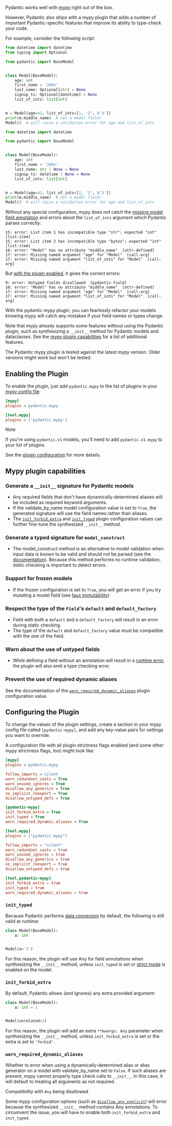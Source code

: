 Pydantic works well with [mypy](http://mypy-lang.org) right out of the box.

However, Pydantic also ships with a mypy plugin that adds a number of important Pydantic-specific features that improve its ability to type-check your code.

For example, consider the following script:

```python
from datetime import datetime
from typing import Optional

from pydantic import BaseModel


class Model(BaseModel):
    age: int
    first_name = 'John'
    last_name: Optional[str] = None
    signup_ts: Optional[datetime] = None
    list_of_ints: list[int]


m = Model(age=42, list_of_ints=[1, '2', b'3'])
print(m.middle_name)  # not a model field!
Model()  # will raise a validation error for age and list_of_ints

```

```python
from datetime import datetime

from pydantic import BaseModel


class Model(BaseModel):
    age: int
    first_name = 'John'
    last_name: str | None = None
    signup_ts: datetime | None = None
    list_of_ints: list[int]


m = Model(age=42, list_of_ints=[1, '2', b'3'])
print(m.middle_name)  # not a model field!
Model()  # will raise a validation error for age and list_of_ints

```

Without any special configuration, mypy does not catch the [missing model field annotation](../../errors/usage_errors/#model-field-missing-annotation) and errors about the `list_of_ints` argument which Pydantic parses correctly:

```output
15: error: List item 1 has incompatible type "str"; expected "int"  [list-item]
15: error: List item 2 has incompatible type "bytes"; expected "int"  [list-item]
16: error: "Model" has no attribute "middle_name"  [attr-defined]
17: error: Missing named argument "age" for "Model"  [call-arg]
17: error: Missing named argument "list_of_ints" for "Model"  [call-arg]

```

But [with the plugin enabled](#enabling-the-plugin), it gives the correct errors:

```output
9: error: Untyped fields disallowed  [pydantic-field]
16: error: "Model" has no attribute "middle_name"  [attr-defined]
17: error: Missing named argument "age" for "Model"  [call-arg]
17: error: Missing named argument "list_of_ints" for "Model"  [call-arg]

```

With the pydantic mypy plugin, you can fearlessly refactor your models knowing mypy will catch any mistakes if your field names or types change.

Note that mypy already supports some features without using the Pydantic plugin, such as synthesizing a `__init__` method for Pydantic models and dataclasses. See the [mypy plugin capabilities](#mypy-plugin-capabilities) for a list of additional features.

The Pydantic mypy plugin is tested against the latest mypy version. Older versions might work but won't be tested.

## Enabling the Plugin

To enable the plugin, just add `pydantic.mypy` to the list of plugins in your [mypy config file](https://mypy.readthedocs.io/en/latest/config_file.html):

```ini
[mypy]
plugins = pydantic.mypy

```

```toml
[tool.mypy]
plugins = ['pydantic.mypy']

```

Note

If you're using `pydantic.v1` models, you'll need to add `pydantic.v1.mypy` to your list of plugins.

See the [plugin configuration](#configuring-the-plugin) for more details.

## Mypy plugin capabilities

### Generate a `__init__` signature for Pydantic models

- Any required fields that don't have dynamically-determined aliases will be included as required keyword arguments.
- If the validate_by_name model configuration value is set to `True`, the generated signature will use the field names rather than aliases.
- The [`init_forbid_extra`](#init_forbid_extra) and [`init_typed`](#init_typed) plugin configuration values can further fine-tune the synthesized `__init__` method.

### Generate a typed signature for `model_construct`

- The model_construct method is an alternative to model validation when input data is known to be valid and should not be parsed (see the [documentation](../../concepts/models/#creating-models-without-validation)). Because this method performs no runtime validation, static checking is important to detect errors.

### Support for frozen models

- If the frozen configuration is set to `True`, you will get an error if you try mutating a model field (see [faux immutability](../../concepts/models/#faux-immutability))

### Respect the type of the `Field`'s `default` and `default_factory`

- Field with both a `default` and a `default_factory` will result in an error during static checking.
- The type of the `default` and `default_factory` value must be compatible with the one of the field.

### Warn about the use of untyped fields

- While defining a field without an annotation will result in a [runtime error](../../errors/usage_errors/#model-field-missing-annotation), the plugin will also emit a type checking error.

### Prevent the use of required dynamic aliases

See the documentation of the [`warn_required_dynamic_aliases`](#warn_required_dynamic_aliases) plugin configuration value.

## Configuring the Plugin

To change the values of the plugin settings, create a section in your mypy config file called `[pydantic-mypy]`, and add any key-value pairs for settings you want to override.

A configuration file with all plugin strictness flags enabled (and some other mypy strictness flags, too) might look like:

```ini
[mypy]
plugins = pydantic.mypy

follow_imports = silent
warn_redundant_casts = True
warn_unused_ignores = True
disallow_any_generics = True
no_implicit_reexport = True
disallow_untyped_defs = True

[pydantic-mypy]
init_forbid_extra = True
init_typed = True
warn_required_dynamic_aliases = True

```

```toml
[tool.mypy]
plugins = ["pydantic.mypy"]

follow_imports = "silent"
warn_redundant_casts = true
warn_unused_ignores = true
disallow_any_generics = true
no_implicit_reexport = true
disallow_untyped_defs = true

[tool.pydantic-mypy]
init_forbid_extra = true
init_typed = true
warn_required_dynamic_aliases = true

```

### `init_typed`

Because Pydantic performs [data conversion](../../concepts/models/#data-conversion) by default, the following is still valid at runtime:

```python
class Model(BaseModel):
    a: int


Model(a='1')

```

For this reason, the plugin will use Any for field annotations when synthesizing the `__init__` method, unless `init_typed` is set or [strict mode](../../concepts/strict_mode/) is enabled on the model.

### `init_forbid_extra`

By default, Pydantic allows (and ignores) any extra provided argument:

```python
class Model(BaseModel):
    a: int = 1


Model(unrelated=2)

```

For this reason, the plugin will add an extra `**kwargs: Any` parameter when synthesizing the `__init__` method, unless `init_forbid_extra` is set or the extra is set to `'forbid'`.

### `warn_required_dynamic_aliases`

Whether to error when using a dynamically-determined alias or alias generator on a model with validate_by_name set to `False`. If such aliases are present, mypy cannot properly type check calls to `__init__`. In this case, it will default to treating all arguments as not required.

Compatibility with `Any` being disallowed

Some mypy configuration options (such as [`disallow_any_explicit`](https://mypy.readthedocs.io/en/stable/config_file.html#confval-disallow_any_explicit)) will error because the synthesized `__init__` method contains Any annotations. To circumvent the issue, you will have to enable both `init_forbid_extra` and `init_typed`.
